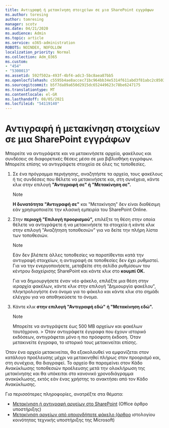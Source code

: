 ```yaml
---
title: Αντιγραφή ή μετακίνηση στοιχείων σε μια SharePoint εγγράφων
ms.author: toresing
author: tomresing
manager: scotv
ms.date: 04/21/2020
ms.audience: Admin
ms.topic: article
ms.service: o365-administration
ROBOTS: NOINDEX, NOFOLLOW
localization_priority: Normal
ms.collection: Adm_O365
ms.custom:
- "454"
- "5300013"
ms.assetid: 592f502a-493f-4bf4-adc3-5bc8aea87bb5
ms.openlocfilehash: c5595b4ae8accec71bc964bb34e5314f611abd3f81abc2c8503e176389f62045
ms.sourcegitcommit: b5f7da89a650d2915dc652449623c78be6247175
ms.translationtype: MT
ms.contentlocale: el-GR
ms.lasthandoff: 08/05/2021
ms.locfileid: "54119140"
---
```

# <a name="copy-or-move-items-in-a-sharepoint-document-library"></a>Αντιγραφή ή μετακίνηση στοιχείων σε μια SharePoint εγγράφων

Μπορείτε να αντιγράψετε και να μετακινήσετε αρχεία, φακέλους και συνδέσεις σε διαφορετικές θέσεις μέσα σε μια βιβλιοθήκη εγγράφων. Μπορείτε επίσης να αντιγράψετε στοιχεία σε όλες τις τοποθεσίες. 
  
1. Σε ένα πρόγραμμα περιήγησης, αναζητήστε τα αρχεία, τους φακέλους ή τις συνδέσεις που θέλετε να μετακινήσετε και, στη συνέχεια, κάντε κλικ στην επιλογή **"Αντιγραφή σε" ή** **"Μετακίνηση σε".**

    > [!NOTE]
    > **Η δυνατότητα** **"Αντιγραφή σε"** και "Μετακίνηση" δεν είναι διαθέσιμη εάν χρησιμοποιείτε την κλασική εμπειρία του SharePoint Online.
  
2. Στην **περιοχή "Επιλογή προορισμού",** επιλέξτε τη θέση στην οποία θέλετε να αντιγράψετε ή να μετακινήσετε τα στοιχεία ή κάντε κλικ στην επιλογή "Αναζήτηση τοποθεσιών"  για να δείτε την πλήρη λίστα των τοποθεσιών.

    > [!NOTE]
    > Εάν δεν βλέπετε άλλες τοποθεσίες να παρατίθενται κατά την αντιγραφή στοιχείων, η αντιγραφή σε τοποθεσίες δεν έχει ρυθμιστεί. Για να την ενεργοποιήσετε, μεταβείτε στη σελίδα ρυθμίσεων του κέντρου διαχείρισης SharePoint και κάντε κλικ στο **κουμπί OK.**
  
    Για να δημιουργήσετε έναν νέο φάκελο, επιλέξτε μια θέση στην ιεραρχία φακέλων, κάντε κλικ στην επιλογή "Δημιουργία φακέλου", πληκτρολογήστε ένα όνομα για το φάκελο και κάντε κλικ στο σημάδι ελέγχου για να αποθηκεύσετε το όνομα.

3. Κάντε κλικ **στην επιλογή "Αντιγραφή εδώ"** **ή "Μετακίνηση εδώ".**

    > [!NOTE]
    > Μπορείτε να αντιγράψετε έως 500 MB αρχείων και φακέλων ταυτόχρονα. > Όταν αντιγράφετε έγγραφα που έχουν ιστορικό εκδόσεων, αντιγράφεται μόνο η πιο πρόσφατη έκδοση. Όταν μετακινείτε έγγραφα, το ιστορικό τους μετακινείται επίσης.
  
 Όταν ένα αρχείο μετακινείται, θα εξακολουθεί να εμφανίζεται στον κατάλογο προέλευσης μέχρι να μετακινηθεί πλήρως στον προορισμό και, στη συνέχεια, θα διαγραφεί. Το αρχείο θα παραμείνει στον Κάδο Ανακύκλωσης τοποθεσιών προέλευσης μετά την ολοκλήρωση της μετακίνησης και θα υπόκειται στο κανονικό χρονοδιάγραμμα ανακύκλωσης, εκτός εάν ένας χρήστης το ανακτήσει από τον Κάδο Ανακύκλωσης.

Για περισσότερες πληροφορίες, ανατρέξτε στα θέματα:

 - [Μετακίνηση ή αντιγραφή αρχείων στο SharePoint](https://support.office.com/article/move-or-copy-files-in-sharepoint-00e2f483-4df3-46be-a861-1f5f0c1a87bc) (Office άρθρο υποστήριξης)
 - [Μετακίνηση αρχείων από οποιονδήποτε φάκελο (άρθρο](https://techcommunity.microsoft.com/t5/Microsoft-SharePoint-Blog/Now-move-files-anywhere-in-Office-365-SharePoint-and-OneDrive/ba-p/146973) ιστολογίου κοινότητας τεχνικής υποστήριξης της Microsoft)  